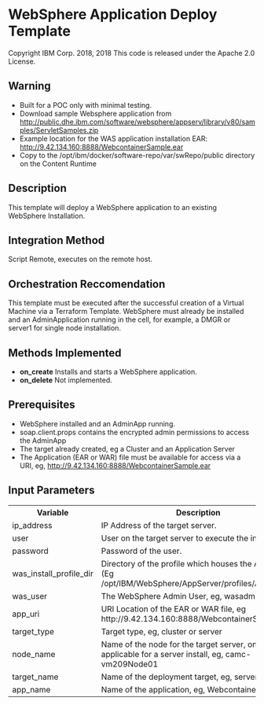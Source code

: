# WebSphere Application Deploy Template
Copyright IBM Corp. 2018, 2018
This code is released under the Apache 2.0 License.

## Warning

- Built for a POC only with minimal testing.
- Download sample Websphere application from http://public.dhe.ibm.com/software/websphere/appserv/library/v80/samples/ServletSamples.zip
- Example location for the WAS application installation EAR: http://9.42.134.160:8888/WebcontainerSample.ear
- Copy to the /opt/ibm/docker/software-repo/var/swRepo/public directory on the Content Runtime

## Description

This template will deploy a WebSphere application to an existing WebSphere Installation.

## Integration Method

Script Remote, executes on the remote host.

## Orchestration Reccomendation

This template must be executed after the successful creation of a Virtual Machine via a Terraform Template.
WebSphere must already be installed and an AdminApplication running in the cell, for example, a DMGR or
server1 for single node installation.

## Methods Implemented

- **on_create** Installs and starts a WebSphere application.
- **on_delete** Not implemented.

## Prerequisites

- WebSphere installed and an AdminApp running.
- soap.client.props contains the encrypted admin permissions to access the AdminApp
- The target already created, eg a Cluster and an Application Server
- The Application (EAR or WAR) file must be available for access via a URI, eg, http://9.42.134.160:8888/WebcontainerSample.ear

## Input Parameters

<table>
  <tr>
    <th>Variable</th>
    <th>Description</th>
  </tr>
  <tr>
    <td>ip_address</td>
    <td>IP Address of the target server.</td>
  </tr>
  <tr>
    <td>user</td>
    <td>User on the target server to execute the installation.</td>
  </tr>
  <tr>
    <td>password</td>
    <td>Password of the user.</td>
  </tr>
  <tr>
    <td>was_install_profile_dir</td>
    <td>Directory of the profile which houses the AdminApp (Eg /opt/IBM/WebSphere/AppServer/profiles/AppSrv01)</td>
  </tr>
  <tr>
    <td>was_user</td>
    <td>The WebSphere Admin User, eg, wasadmin.</td>
  </tr>
  <tr>
    <td>app_uri</td>
    <td>URI Location of the EAR or WAR file, eg http://9.42.134.160:8888/WebcontainerSample.ear </td>
  </tr>
  <tr>
    <td>target_type</td>
    <td>Target type, eg, cluster or server</td>
  </tr>
  <tr>
    <td>node_name</td>
    <td>Name of the node for the target server, only applicable for a server install, eg, camc-vm209Node01</td>
  </tr>
  <tr>
    <td>target_name</td>
    <td>Name of the deployment target, eg, server1</td>
  </tr>
  <tr>
    <td>app_name</td>
    <td>Name of the application, eg, WebcontainerSample</td>
  </tr>
</table>
